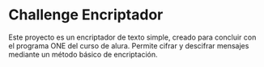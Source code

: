 # Challenge Encriptador
Este proyecto es un encriptador de texto simple, creado para concluir con el programa ONE del curso de alura. Permite cifrar y descifrar mensajes mediante 
un método básico de encriptación.
